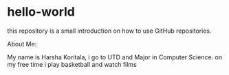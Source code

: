 # hello-world
this repository is a small introduction on how to use GitHub repositories.

About Me:

My name is Harsha Koritala, i go to UTD and Major in Computer Science.
on my free time i play basketball and watch films
